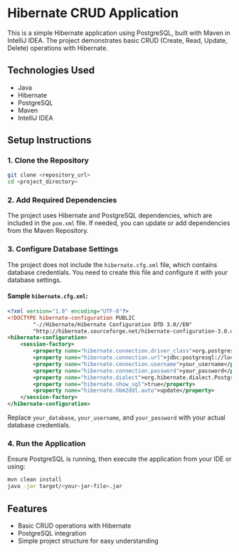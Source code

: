 # Hibernate CRUD Application

This is a simple Hibernate application using PostgreSQL, built with Maven in IntelliJ IDEA. The project demonstrates basic CRUD (Create, Read, Update, Delete) operations with Hibernate.

## Technologies Used

- Java
- Hibernate
- PostgreSQL
- Maven
- IntelliJ IDEA

## Setup Instructions

### 1. Clone the Repository
```sh
git clone <repository_url>
cd <project_directory>
```

### 2. Add Required Dependencies

The project uses Hibernate and PostgreSQL dependencies, which are included in the `pom.xml` file. If needed, you can update or add dependencies from the Maven Repository.

### 3. Configure Database Settings

The project does not include the `hibernate.cfg.xml` file, which contains database credentials. You need to create this file and configure it with your database settings.

#### Sample `hibernate.cfg.xml`:
```xml
<?xml version="1.0" encoding="UTF-8"?>
<!DOCTYPE hibernate-configuration PUBLIC
        "-//Hibernate/Hibernate Configuration DTD 3.0//EN"
        "http://hibernate.sourceforge.net/hibernate-configuration-3.0.dtd">
<hibernate-configuration>
    <session-factory>
        <property name="hibernate.connection.driver_class">org.postgresql.Driver</property>
        <property name="hibernate.connection.url">jdbc:postgresql://localhost:5432/your_database</property>
        <property name="hibernate.connection.username">your_username</property>
        <property name="hibernate.connection.password">your_password</property>
        <property name="hibernate.dialect">org.hibernate.dialect.PostgreSQLDialect</property>
        <property name="hibernate.show_sql">true</property>
        <property name="hibernate.hbm2ddl.auto">update</property>
    </session-factory>
</hibernate-configuration>
```
Replace `your_database`, `your_username`, and `your_password` with your actual database credentials.

### 4. Run the Application

Ensure PostgreSQL is running, then execute the application from your IDE or using:
```sh
mvn clean install
java -jar target/<your-jar-file>.jar
```

## Features

- Basic CRUD operations with Hibernate
- PostgreSQL integration
- Simple project structure for easy understanding
